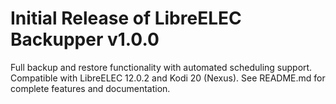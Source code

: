 # Initial Release of LibreELEC Backupper v1.0.0
Full backup and restore functionality with automated scheduling support. Compatible with LibreELEC 12.0.2 and Kodi 20 (Nexus). See README.md for complete features and documentation.
